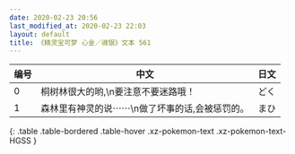 ```yaml
---
date: 2020-02-23 20:56
last_modified_at: 2020-02-23 22:03
layout: default
title: 《精灵宝可梦 心金／魂银》文本 561
---
```

| 编号 | 中文 | 日文 |
| ---- | ---- | ---- |
| 0 | 桐树林很大的哟,\n要注意不要迷路哦！ | どく |
| 1 | 森林里有神灵的说⋯⋯\n做了坏事的话,会被惩罚的。 | まひ |
{: .table .table-bordered .table-hover .xz-pokemon-text .xz-pokemon-text-HGSS }